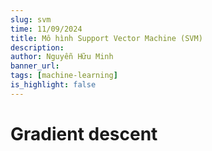 ```yaml
---
slug: svm
time: 11/09/2024
title: Mô hình Support Vector Machine (SVM)
description:
author: Nguyễn Hữu Minh
banner_url: 
tags: [machine-learning]
is_highlight: false
---
```


# Gradient descent
